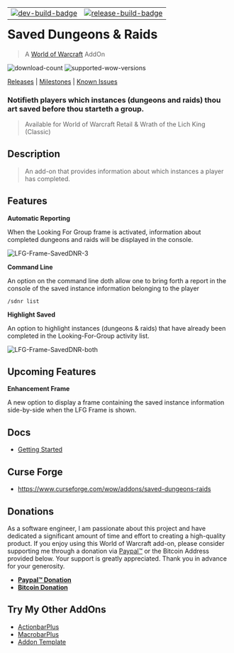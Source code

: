 
<!--suppress HtmlDeprecatedAttribute -->
<table border="0" align="right" style="float:right">
    <tr>
      <td style="vertical-align: middle">
        <a href="https://github.com/kapresoft/wow-saved-dungeons-and-raids/actions/workflows/dev-build.yml"
           ><img src="https://github.com/kapresoft/wow-saved-dungeons-and-raids/actions/workflows/dev-build.yml/badge.svg" alt="dev-build-badge"/></a>
      </td>
      <td style="vertical-align: middle">
        <a href="https://github.com/kapresoft/wow-saved-dungeons-and-raids/actions/workflows/release-build.yml"
           ><img src="https://github.com/kapresoft/wow-saved-dungeons-and-raids/actions/workflows/release-build.yml/badge.svg" alt="release-build-badge"/></a>
      </td></tr>
</table>

# Saved Dungeons & Raids
> A [World of Warcraft](https://worldofwarcraft.com/) AddOn

[//]: # (See: https://cf.way2muchnoise.eu/)

![download-count](https://cf.way2muchnoise.eu/full_729609_downloads.svg?badge_style=for_the_badge) ![supported-wow-versions](https://cf.way2muchnoise.eu/versions/World%20of%20Warcraft%20Versions_729609_all.svg?badge_style=for_the_badge)

[Releases](https://github.com/kapresoft/wow-saved-dungeons-and-raids/releases) | [Milestones](https://github.com/kapresoft/wow-saved-dungeons-and-raids/milestones) | [Known Issues](https://github.com/kapresoft/wow-saved-dungeons-and-raids/issues)

### Notifieth players which instances (dungeons and raids) thou art saved before thou starteth a group. 

> Available for World of Warcraft Retail & Wrath of the Lich King (Classic)
## Description
> An add-on that provides information about which instances a player has completed.

## Features

**Automatic Reporting**

When the Looking For Group frame is activated, information about completed dungeons and raids will be displayed in the console.

![LFG-Frame-SavedDNR-3](https://user-images.githubusercontent.com/1599306/209703511-274dbed0-9b3f-48e7-82e0-3af345c873c8.png)

**Command Line**

An option on the command line doth allow one to bring forth a report in the console of the saved instance information belonging to the player  
```shell
/sdnr list
```
**Highlight Saved**

An option to highlight instances (dungeons & raids) that have already been completed in the Looking-For-Group activity list.

![LFG-Frame-SavedDNR-both](https://user-images.githubusercontent.com/1599306/210127493-0b727802-4dbb-4b15-bac2-2efd5c05bfe1.png)

## Upcoming Features

**Enhancement Frame**

A new option to display a frame containing the saved instance information side-by-side when the LFG Frame is shown.

## Docs
- [Getting Started](https://github.com/kapresoft/wow-saved-dungeons-and-raids/wiki)

## Curse Forge
- https://www.curseforge.com/wow/addons/saved-dungeons-raids

## Donations

As a software engineer, I am passionate about this project and have dedicated a significant amount of time and effort to creating a high-quality product. If you enjoy using this World of Warcraft add-on, please consider supporting me through a donation via [Paypal&trade;](https://www.paypal.com/donate/?hosted_button_id=AX58YP3GSGXVU) or the Bitcoin Address provided below. Your support is greatly appreciated. Thank you in advance for your generosity.

- **[Paypal&trade; Donation](https://www.paypal.com/donate/?hosted_button_id=AX58YP3GSGXVU)**
- **[Bitcoin Donation](https://www.blockchain.com/btc/address/3QQVAwJGkKHMM2oq6CLVWYgfx83TFVwp39)**

## Try My Other AddOns
- [ActionbarPlus](https://www.curseforge.com/wow/addons/actionbarplus)
- [MacrobarPlus](https://www.curseforge.com/wow/addons/macrobarplus)
- [Addon Template](https://www.curseforge.com/wow/addons/addon-template)
